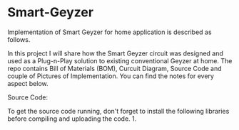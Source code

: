 # Smart-Geyzer
Implementation of Smart Geyzer for home application is described as follows.

In this project I will share how the Smart Geyzer circuit was designed and used as a Plug-n-Play solution to existing conventional Geyzer at home. The repo contains Bill of Materials (BOM), Curcuit Diagram, Source Code and couple of Pictures of Implementation. You can find the notes for every aspect below.

Source Code:

To get the source code running, don't forget to install the following libraries before compiling and uploading the code.
1.
